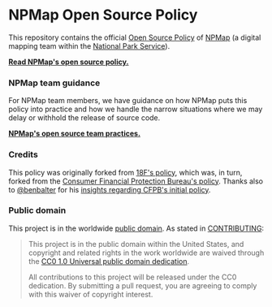 # NPMap Open Source Policy

This repository contains the official [Open Source Policy](policy.md) of [NPMap](http://www.nps.gov/npmap/) (a digital mapping team within the [National Park Service](http://www.nps.gov/)).

**[Read NPMap's open source policy.](policy.md)**

### NPMap team guidance

For NPMap team members, we have guidance on how NPMap puts this policy into practice and how we handle the narrow situations where we may delay or withhold the release of source code.

**[NPMap's open source team practices.](practice.md)**

### Credits

This policy was originally forked from [18F's policy](https://github.com/18F/open-source-policy/), which was, in turn, forked from the [Consumer Financial Protection Bureau's policy](https://github.com/cfpb/source-code-policy). Thanks also to [@benbalter](https://github.com/benbalter) for his [insights regarding CFPB's initial policy](http://ben.balter.com/2012/04/10/whats-missing-from-cfpbs-awesome-new-source-code-policy/).

### Public domain

This project is in the worldwide [public domain](LICENSE.md). As stated in [CONTRIBUTING](CONTRIBUTING.md):

> This project is in the public domain within the United States, and copyright and related rights in the work worldwide are waived through the [CC0 1.0 Universal public domain dedication](https://creativecommons.org/publicdomain/zero/1.0/).
>
> All contributions to this project will be released under the CC0 dedication. By submitting a pull request, you are agreeing to comply with this waiver of copyright interest.
